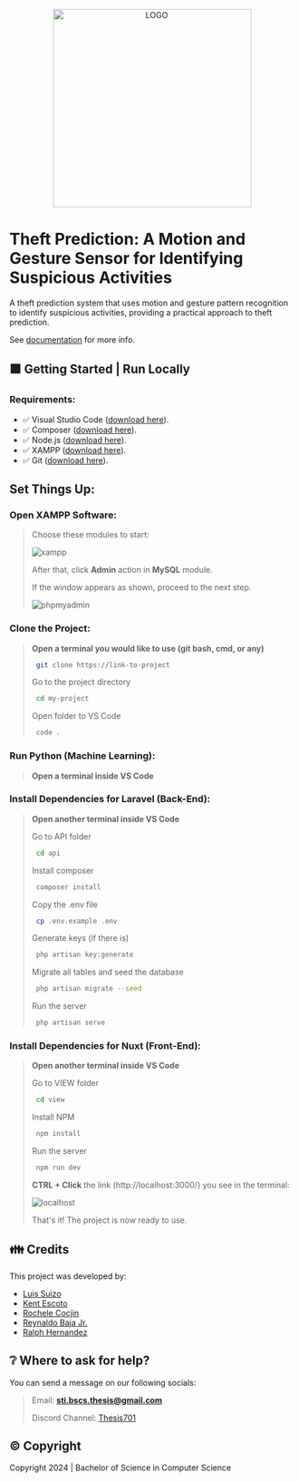 <p align="center">
  <img src="https://drive.google.com/uc?export=view&id=12bxpRpvAb1kHJFJb2CUVrqF4HfO7w332" alt="LOGO" width="350" />
</p>

# Theft Prediction: A Motion and Gesture Sensor for Identifying Suspicious Activities
A theft prediction system that uses motion and gesture pattern recognition to identify suspicious activities, providing a practical approach to theft prediction.

See [documentation](https://drive.google.com/file/d/13JfqGKbeYx3t3D2HC0iH9tSk4r64igUF/view?usp=sharing) for more info.


## 🟩 Getting Started | Run Locally

### Requirements:

- ✅ Visual Studio Code ([download here](https://code.visualstudio.com/)).
- ✅ Composer ([download here](https://getcomposer.org/)).
- ✅ Node.js ([download here](https://nodejs.org/en)).
- ✅ XAMPP ([download here](https://www.apachefriends.org/)).
- ✅ Git ([download here](https://git-scm.com/downloads)).

## Set Things Up:

### Open XAMPP Software:

> Choose these modules to start:
> 
> ![xampp](https://drive.google.com/uc?export=view&id=1MaZx_BNTGF825tGRqm4aav16ggfK3gMp)
> 
> After that, click **Admin** action in **MySQL** module.
>
> If the window appears as shown, proceed to the next step.
>
> ![phpmyadmin](https://drive.google.com/uc?export=view&id=1eWiUBuPAoPiUPQTM8rTGlCcvTxMKCDrZ)

### Clone the Project:

> **Open a terminal you would like to use (git bash, cmd, or any)**
> ```bash
>  git clone https://link-to-project
> ```
> 
> Go to the project directory
> ```bash
>  cd my-project
> ```
> 
> Open folder to VS Code
> ```bash
>  code .
> ```

### Run Python (Machine Learning):

> **Open a terminal inside VS Code**

### Install Dependencies for Laravel (Back-End):

> **Open another terminal inside VS Code**
>
> Go to API folder
> ```bash
>  cd api
> ```
>
> Install composer
> ```bash
>  composer install
> ```
> 
> Copy the .env file
> ```bash
>  cp .env.example .env
> ```
> 
> Generate keys (if there is)
> ```bash
>  php artisan key:generate
> ```
>
> Migrate all tables and seed the database
> ```bash
>  php artisan migrate --seed
> ```
> 
> Run the server
> ```bash
>  php artisan serve
> ```

### Install Dependencies for Nuxt (Front-End):

> **Open another terminal inside VS Code**
> 
> Go to VIEW folder
> ```bash
>  cd view
> ```
> 
> Install NPM
> ```bash
>  npm install
> ```
> 
> Run the server
> ```bash
>  npm run dev
> ```
> 
> **CTRL + Click** the link (http://localhost:3000/) you see in the terminal:
> 
> ![localhost](https://drive.google.com/uc?export=view&id=1ZUasDbDnpKBn2sKebAHRpFY8HsPvE9Sb)
>
> That's it! The project is now ready to use.

## 👪 Credits
This project was developed by:
- [Luis Suizo](https://github.com/evander092002)
- [Kent Escoto](https://github.com/KJLEscoto)
- [Rochele Cocjin](https://github.com/iochel)
- [Reynaldo Baja Jr.](https://github.com/rey-cloud)
- [Ralph Hernandez](https://github.com/yourboiralph)


## ❔ Where to ask for help?
You can send a message on our following socials:

> Email: **sti.bscs.thesis@gmail.com**
> 
> Discord Channel: [Thesis701](https://discord.gg/CBUbE33zPF)


## ©️ Copyright
Copyright 2024 | Bachelor of Science in Computer Science


